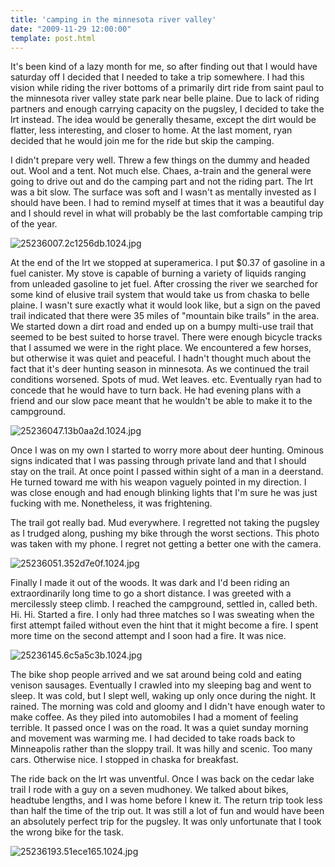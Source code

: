 ```yaml
---
title: 'camping in the minnesota river valley'
date: "2009-11-29 12:00:00"
template: post.html
---
```


It's been kind of a lazy month for me, so after finding out that I would have saturday off I decided that I needed to take a trip somewhere. I had this vision while riding the river bottoms of a primarily dirt ride from saint paul to the minnesota river valley state park near belle plaine. Due to lack of riding partners and enough carrying capacity on the pugsley, I decided to take the lrt instead. The idea would be generally thesame, except the dirt would be flatter, less interesting, and closer to home. At the last moment, ryan decided that he would join me for the ride but skip the camping.

I didn't prepare very well. Threw a few things on the dummy and headed out. Wool and a tent. Not much else. Chaes, a-train and the general were going to drive out and do the camping part and not the riding part. The lrt was a bit slow. The surface was soft and I wasn't as mentally invested as I should have been. I had to remind myself at times that it was a beautiful day and I should revel in what will probably be the last comfortable camping trip of the year.

![25236007.2c1256db.1024.jpg](http://f.slowtheory.com/25236007.2c1256db.1024.jpg "25236007.2c1256db.1024.jpg")

At the end of the lrt we stopped at superamerica. I put $0.37 of gasoline in a fuel canister. My stove is capable of burning a variety of liquids ranging from unleaded gasoline to jet fuel. After crossing the river we searched for some kind of elusive trail system that would take us from chaska to belle plaine. I wasn't sure exactly what it would look like, but a sign on the paved trail indicated that there were 35 miles of "mountain bike trails" in the area. We started down a dirt road and ended up on a bumpy multi-use trail that seemed to be best suited to horse travel. There were enough bicycle tracks that I assumed we were in the right place. We encountered a few horses, but otherwise it was quiet and peaceful. I hadn't thought much about the fact that it's deer hunting season in minnesota. As we continued the trail conditions worsened. Spots of mud. Wet leaves. etc. Eventually ryan had to concede that he would have to turn back. He had evening plans with a friend and our slow pace meant that he wouldn't be able to make it to the campground.

![25236047.13b0aa2d.1024.jpg](http://f.slowtheory.com/25236047.13b0aa2d.1024.jpg "25236047.13b0aa2d.1024.jpg")

Once I was on my own I started to worry more about deer hunting. Ominous signs indicated that I was passing through private land and that I should stay on the trail. At once point I passed within sight of a man in a deerstand. He turned toward me with his weapon vaguely pointed in my direction. I was close enough and had enough blinking lights that I'm sure he was just fucking with me. Nonetheless, it was frightening.

The trail got really bad. Mud everywhere. I regretted not taking the pugsley as I trudged along, pushing my bike through the worst sections. This photo was taken with my phone. I regret not getting a better one with the camera.

![25236051.352d7e0f.1024.jpg](http://f.slowtheory.com/25236051.352d7e0f.1024.jpg "25236051.352d7e0f.1024.jpg")

Finally I made it out of the woods. It was dark and I'd been riding an extraordinarily long time to go a short distance. I was greeted with a mercilessly steep climb. I reached the campground, settled in, called beth. Hi. Hi. Started a fire. I only had three matches so I was sweating when the first attempt failed without even the hint that it might become a fire. I spent more time on the second attempt and I soon had a fire. It was nice.

![25236145.6c5a5c3b.1024.jpg](http://f.slowtheory.com/25236145.6c5a5c3b.1024.jpg "25236145.6c5a5c3b.1024.jpg")

The bike shop people arrived and we sat around being cold and eating venison sausages. Eventually I crawled into my sleeping bag and went to sleep. It was cold, but I slept well, waking up only once during the night. It rained. The morning was cold and gloomy and I didn't have enough water to make coffee. As they piled into automobiles I had a moment of feeling terrible. It passed once I was on the road. It was a quiet sunday morning and movement was warming me. I had decided to take roads back to Minneapolis rather than the sloppy trail. It was hilly and scenic. Too many cars. Otherwise nice. I stopped in chaska for breakfast.

The ride back on the lrt was unventful. Once I was back on the cedar lake trail I rode with a guy on a seven mudhoney. We talked about bikes, headtube lengths, and I was home before I knew it. The return trip took less than half the time of the trip out. It was still a lot of fun and would have been an absolutely perfect trip for the pugsley. It was only unfortunate that I took the wrong bike for the task.

![25236193.51ece165.1024.jpg](http://f.slowtheory.com/25236193.51ece165.1024.jpg "25236193.51ece165.1024.jpg")